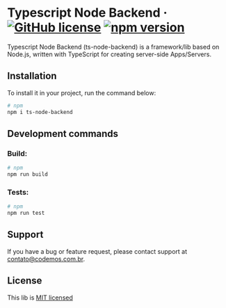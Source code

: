 # Typescript Node Backend &middot; [![GitHub license](https://img.shields.io/badge/license-MIT-blue.svg)](https://github.com/cod3mos/ts-node-backend/blob/main/LICENSE) [![npm version](https://img.shields.io/npm/v/react.svg?style=flat)](https://www.npmjs.com/package/ts-node-backend)

Typescript Node Backend (ts-node-backend) is a framework/lib based on Node.js, written with TypeScript for creating server-side Apps/Servers.

## Installation

To install it in your project, run the command below:

```bash
# npm
npm i ts-node-backend
```

## Development commands

### Build:

```bash
# npm
npm run build
```

### Tests:

```bash
# npm
npm run test 
```

## Support

If you have a bug or feature request, please contact support at contato@codemos.com.br.

## License

This lib is [MIT licensed](https://choosealicense.com/licenses/mit)

